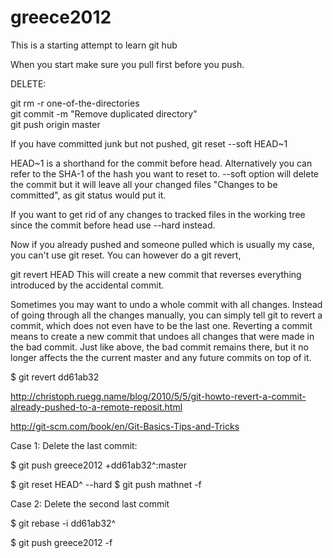 greece2012
==========

This is a starting attempt to learn git hub

When you start make sure you pull first before you push.

DELETE:

git rm -r one-of-the-directories     
git commit -m "Remove duplicated directory"    
git push origin master    



If you have committed junk but not pushed,
git reset --soft HEAD~1

HEAD~1 is a shorthand for the commit before head. Alternatively you can refer to the SHA-1 of the hash you want to reset to. --soft option will delete the commit but it will leave all your changed files "Changes to be committed", as git status would put it.

If you want to get rid of any changes to tracked files in the working tree since the commit before head use --hard instead.

Now if you already pushed and someone pulled which is usually my case, you can't use git reset. You can however do a git revert,

git revert HEAD
This will create a new commit that reverses everything introduced by the accidental commit.


Sometimes you may want to undo a whole commit with all changes. Instead of going through all the changes manually, you can simply tell git to revert a commit, which does not even have to be the last one. Reverting a commit means to create a new commit that undoes all changes that were made in the bad commit. Just like above, the bad commit remains there, but it no longer affects the the current master and any future commits on top of it.

$ git revert dd61ab32


http://christoph.ruegg.name/blog/2010/5/5/git-howto-revert-a-commit-already-pushed-to-a-remote-reposit.html

http://git-scm.com/book/en/Git-Basics-Tips-and-Tricks

Case 1: Delete the last commit:

$ git push greece2012 +dd61ab32^:master

$ git reset HEAD^ --hard
$ git push mathnet -f

Case 2: Delete the second last commit

$ git rebase -i dd61ab32^

$ git push greece2012 -f